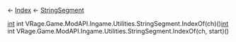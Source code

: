 ← [Index](Api-Index) ← [StringSegment](VRage.Game.ModAPI.Ingame.Utilities.StringSegment)

[int](System.Int32) int VRage.Game.ModAPI.Ingame.Utilities.StringSegment.IndexOf(ch)()[int](System.Int32) int VRage.Game.ModAPI.Ingame.Utilities.StringSegment.IndexOf(ch, start)()